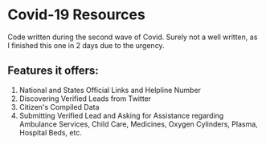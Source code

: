 # Covid-19 Resources

Code written during the second wave of Covid. Surely not a well written, as I finished this one in 2 days due to the urgency. 

## Features it offers:

1. National and States Official Links and Helpline Number
2. Discovering Verified Leads from Twitter
3. Citizen's Compiled Data
4. Submitting Verified Lead and Asking for Assistance regarding Ambulance Services, Child Care, Medicines, Oxygen Cylinders, Plasma, Hospital Beds, etc.
